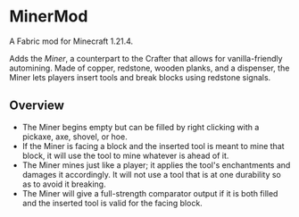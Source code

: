 # MinerMod

A Fabric mod for Minecraft 1.21.4.

Adds the _Miner_, a counterpart to the Crafter that allows for vanilla-friendly automining. Made of copper, redstone, wooden planks, and a dispenser, the Miner lets players insert tools and break blocks using redstone signals.

## Overview

- The Miner begins empty but can be filled by right clicking with a pickaxe, axe, shovel, or hoe.
- If the Miner is facing a block and the inserted tool is meant to mine that block, it will use the tool to mine whatever is ahead of it.
- The Miner mines just like a player; it applies the tool's enchantments and damages it accordingly. It will not use a tool that is at one durability so as to avoid it breaking.
- The Miner will give a full-strength comparator output if it is both filled and the inserted tool is valid for the facing block.
